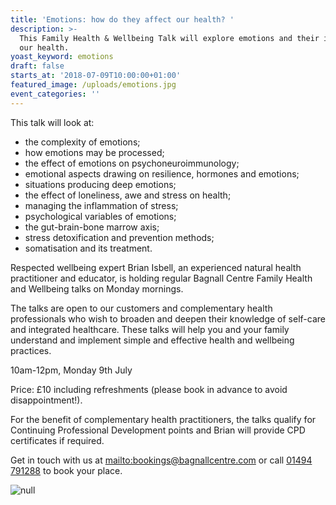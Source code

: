 ```yaml
---
title: 'Emotions: how do they affect our health? '
description: >-
  This Family Health & Wellbeing Talk will explore emotions and their impact on
  our health. 
yoast_keyword: emotions
draft: false
starts_at: '2018-07-09T10:00:00+01:00'
featured_image: /uploads/emotions.jpg
event_categories: ''
---
```

This talk will look at: 

* the complexity of emotions;
* how emotions may be processed;
* the effect of emotions on psychoneuroimmunology;
* emotional aspects drawing on resilience, hormones and emotions;
* situations producing deep emotions;
* the effect of loneliness, awe and stress on health;
* managing the inflammation of stress;
* psychological variables of emotions;
* the gut-brain-bone marrow axis;
* stress detoxification and prevention methods;
* somatisation and its treatment.

Respected wellbeing expert Brian Isbell, an experienced natural health practitioner and educator, is holding regular Bagnall Centre Family Health and Wellbeing talks on Monday mornings.

The talks are open to our customers and complementary health professionals who wish to broaden and deepen their knowledge of self-care and integrated healthcare. These talks will help you and your family understand and implement simple and effective health and wellbeing practices.

10am-12pm, Monday 9th July

Price: £10 including refreshments (please book in advance to avoid disappointment!).

For the benefit of complementary health practitioners, the talks qualify for Continuing Professional Development points and Brian will provide CPD certificates if required.

Get in touch with us at <mailto:bookings@bagnallcentre.com> or call [01494 791288](tel:01494791288) to book your place.

![null](/uploads/emotions.jpg)
